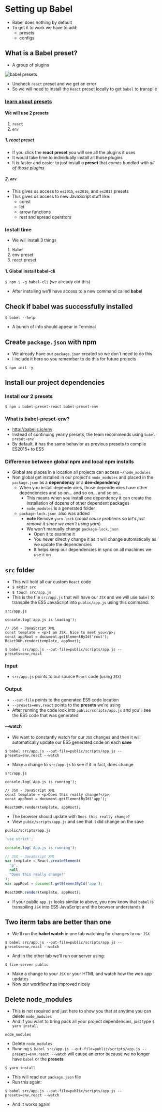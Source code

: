 # Setting up Babel
* Babel does nothing by default
* To get it to work we have to add:
    - presets
    - configs

## What is a Babel preset?
* A group of plugins

![babel presets](https://i.imgur.com/RJCSMWT.png)

* Uncheck `react` preset and we get an error
* So we will need to install the `React` preset locally to get `babel` to transpile

### [learn about presets](http://babeljs.io/docs/plugins/)
#### We will use 2 presets
1. `react`
2. `env`

##### 1. react preset
* If you click the **react preset** you will see all the plugins it uses
* It would take time to individually install all those plugins
* It is faster and easier to just install a **preset** that _comes bundled with all of those plugins_

##### 2. `env`
* This gives us access to `es2015`, `es2016`, and `es2017` presets
* This gives us access to new JavaScript stuff like:
    - const
    - let
    - arrow functions
    - rest and spread operators

### Install time
* We will install 3 things

1. Babel
2. env preset
3. react preset

#### 1. Global install babel-cli
`$ npm i -g babel-cli` (we already did this)

* After installing we'll have access to a new command called **babel**

## Check if babel was successfully installed
`$ babel --help`

* A bunch of info should appear in Terminal

## Create `package.json` with npm
* We already have our `package.json` created so we don't need to do this
* I include it here so you remember to do this for future projects

`$ npm init -y`

## Install our project dependencies

### Install our 2 presets
`$ npm i babel-preset-react babel-preset-env`

### What is babel-preset-env?
* http://babeljs.io/env
* Instead of continuing yearly presets, the team recommends using `babel-preset-env`
* By default, it has the same behavior as previous presets to compile ES2015+ to ES5

### Difference between global npm and local npm installs
* Global are places in a location all projects can access `~/node_modules`
* Non global get installed in our project's `node_modules` and placed in the `package.json` as a **dependency** or a **dev-dependency**
    - When you install dependencies, those dependencies have other dependencies and so on... and so on... and so on...
        + This means when you install one dependency it can create the installation of dozens of other dependent packages
        + `node_modules` is a generated folder
    - `package-lock.json `also was added
        + **note** Remove `yarn.lock` (_could cause problems so let's just remove it since we aren't using yarn_)
        + We won't manually change `package-lock.json`
            * Open it to examine it
            * You never directly change it as it will change automatically as we update the dependencies
            * It helps keep our dependencies in sync on all machines we use it on

## `src` folder
* This will hold all our custom `React` code
* `$ mkdir src`
* `$ touch src/app.js`
* This is the file `src/app.js` that will have our `JSX` and we will use `babel` to transpile the ES5 JavaScript into `public/app.js` using this command:

`src/app.js`

```
console.log('app.js is loading');

// JSX - JavaScript XML
const template = <p>I am JSX. Nice to meet you</p>;
const appRoot = document.getElementById('root');
ReactDOM.render(template, appRoot);
```

`$ babel src/app.js --out-file=public/scripts/app.js --presets=env,react`

### Input
* `src/app.js` points to our source `React` code (using `JSX`)

### Output
* `--out-file` points to the generated ES5 code location
* `--presets=env,react` points to the **presets** we're using
* After running the code look into `public/scripts/app.js` and you'll see the ES5 code that was generated

#### --watch
* We want to constantly watch for our `JSX` changes and then it will automatically update our ES5 generated code on each **save**

`$ babel src/app.js --out-file=public/scripts/app.js --presets=env,react --watch`

* Make a change to `src/app.js` to see if it in fact, does change

`src/app.js`

```
console.log('App.js is running');

// JSX - JavaScript XML
const template = <p>Does this really change?</p>;
const appRoot = document.getElementById('app');

ReactDOM.render(template, appRoot);
```

* The browser should update with `Does this really change?`
* View `pubic/scripts/app.js` and see that it did change on the save

`public/scripts/app.js`

```js
'use strict';

console.log('App.js is running');

// JSX - JavaScript XML
var template = React.createElement(
  'p',
  null,
  'Does this really change?'
);
var appRoot = document.getElementById('app');

ReactDOM.render(template, appRoot);
```

* If your public `app.js` looks similar to above, you now know that `babel` is transpiling `JSX` into ES5 JavaScript and the browser understands it

## Two iterm tabs are better than one
* We'll run the **babel watch** in one tab watching for changes to our `JSX`

`$ babel src/app.js --out-file=public/scripts/app.js --presets=env,react --watch`

* And in the other tab we'll run our server using:

`$ live-server public`

* Make a change to your `JSX` or your HTML and watch how the web app updates
* Now our workflow has improved nicely

## Delete node_modules
* This is not required and just here to show you that at anytime you can delete `node_modules`
* And if you want to bring pack all your project dependencies, just type `$ yarn install`

```
node_modules
```

* Delete `node_modules`
* Running `$ babel src/app.js --out-file=public/scripts/app.js --presets=env,react --watch` will cause an error because we no longer have `babel` or the **presets**

`$ yarn install`

* This will read our `package.json` file
* Run this again:

`$ babel src/app.js --out-file=public/scripts/app.js --presets=env,react --watch`

* And it works again!





